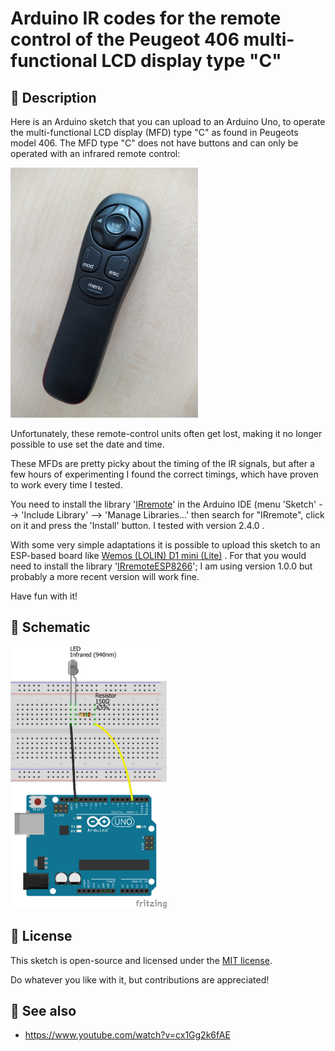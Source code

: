 # Arduino IR codes for the remote control of the Peugeot 406 multi-functional LCD display type "C"

## 🎈 Description

Here is an Arduino sketch that you can upload to an Arduino Uno, to operate the multi-functional LCD display (MFD) type "C" as found in Peugeots model 406. The MFD type "C" does not have buttons and can only be operated with an infrared remote control:

<img src="./Peugeot 406 MFD type C remote control.jpg" width="300">

Unfortunately, these remote-control units often get lost, making it no longer possible to use set the date and time.

These MFDs are pretty picky about the timing of the IR signals, but after a few hours of experimenting I found the correct timings, which have proven to work every time I tested.

You need to install the library '[IRremote](https://github.com/z3t0/Arduino-IRremote)' in the Arduino IDE (menu 'Sketch' --> 'Include Library' --> 'Manage Libraries...' then search for "IRremote", click on it and press the 'Install' button. I tested with version 2.4.0 .

With some very simple adaptations it is possible to upload this sketch to an ESP-based board like [Wemos (LOLIN) D1 mini (Lite)](https://www.wemos.cc/en/latest/d1/index.html) . For that you would need to install the library '[IRremoteESP8266](https://github.com/esp8266/Basic/tree/master/libraries/IRremoteESP8266)'; I am using version 1.0.0 but probably a more recent version will work fine.

Have fun with it!

## 🔌 Schematic

<img src="./Breadboard_bb.png" width="250">

## 📖 License <a name = "license"></a>

This sketch is open-source and licensed under the [MIT license](http://opensource.org/licenses/MIT).

Do whatever you like with it, but contributions are appreciated!

## 👀 See also
- https://www.youtube.com/watch?v=cx1Gg2k6fAE
